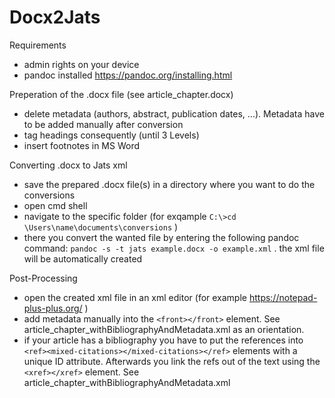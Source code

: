 # Docx2Jats

Requirements
- admin rights on your device
- pandoc installed https://pandoc.org/installing.html

Preperation of the .docx file (see article_chapter.docx)
- delete metadata (authors, abstract, publication dates, ...). Metadata have to be added manually after conversion
- tag headings consequently (until 3 Levels)
- insert footnotes in MS Word

Converting .docx to Jats xml
- save the prepared .docx file(s) in a directory where you want to do the conversions
- open cmd shell
- navigate to the specific folder (for exqample `C:\>cd \Users\name\documents\conversions` )
- there you convert the wanted file by entering the following pandoc command: `pandoc -s -t jats example.docx -o example.xml` . the xml file will be automatically created

Post-Processing
- open the created xml file in an xml editor (for example https://notepad-plus-plus.org/ )
- add metadata manually into the `<front></front>` element. See article_chapter_withBibliographyAndMetadata.xml as an orientation. 
- if your article has a bibliography you have to put the references into `<ref><mixed-citations></mixed-citations></ref>` elements with a unique ID attribute. Afterwards you link the refs out of the text using the `<xref></xref>` element. See article_chapter_withBibliographyAndMetadata.xml


